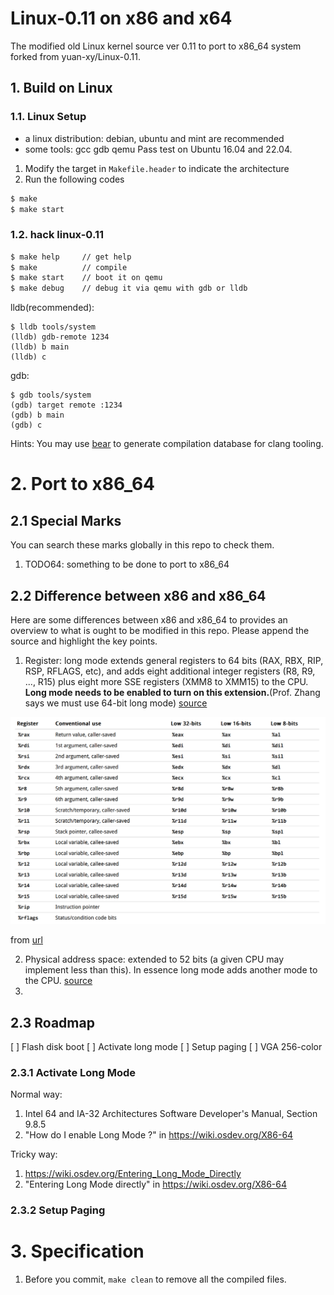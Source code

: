 # Linux-0.11 on x86 and x64

The modified old Linux kernel source ver 0.11 to port to x86_64 system forked from yuan-xy/Linux-0.11.

## 1. Build on Linux

### 1.1. Linux Setup
* a linux distribution: debian, ubuntu and mint are recommended
* some tools: gcc gdb qemu
Pass test on Ubuntu 16.04 and 22.04.

1. Modify the target in `Makefile.header` to indicate the architecture
2. Run the following codes
```bash
$ make
$ make start
```

### 1.2. hack linux-0.11
```bash
$ make help     // get help
$ make          // compile
$ make start    // boot it on qemu
$ make debug    // debug it via qemu with gdb or lldb
```

lldb(recommended):

```lldb
$ lldb tools/system
(lldb) gdb-remote 1234
(lldb) b main
(lldb) c
```

gdb:

```gdb
$ gdb tools/system
(gdb) target remote :1234
(gdb) b main
(gdb) c
```

Hints:
You may use [bear](https://github.com/rizsotto/Bear) to generate compilation database for clang tooling.

# 2. Port to x86_64
## 2.1 Special Marks
You can search these marks globally in this repo to check them.
1. TODO64: something to be done to port to x86_64

## 2.2 Difference between x86 and x86_64
Here are some differences between x86 and x86_64 to provides an overview to what
is ought to be modified in this repo. Please append the source and
highlight the key points.

1. Register: long mode extends general registers to 64 bits (RAX, RBX, RIP, RSP,
   RFLAGS, etc), and adds eight additional integer registers (R8, R9, ..., R15)
   plus eight more SSE registers (XMM8 to XMM15) to the CPU. **Long mode
   needs to be enabled to turn on this extension.**(Prof. Zhang says we must use
   64-bit long mode)
   [source](https://wiki.osdev.org/X86-64#How_do_I_enable_Long_Mode_.3F)

![](img/README/x64_reg.png)

from [url](https://josemariasola.github.io/reference/assembler/Stanford%20CS107%20Guide%20to%20x86-64.pdf)

2. Physical address space: extended to 52 bits (a given CPU may implement
   less than this). In essence long mode adds another mode to the CPU.
   [source](https://wiki.osdev.org/X86-64#How_do_I_enable_Long_Mode_.3F)
3. 

## 2.3 Roadmap
[ ] Flash disk boot
[ ] Activate long mode
[ ] Setup paging
[ ] VGA 256-color

### 2.3.1 Activate Long Mode
Normal way:
1. Intel 64 and IA-32 Architectures Software Developer's Manual, Section 9.8.5
2. "How do I enable Long Mode ?" in https://wiki.osdev.org/X86-64

Tricky way:
1. https://wiki.osdev.org/Entering_Long_Mode_Directly
2. "Entering Long Mode directly" in https://wiki.osdev.org/X86-64

### 2.3.2 Setup Paging



# 3. Specification
1. Before you commit, `make clean` to remove all the compiled files.

